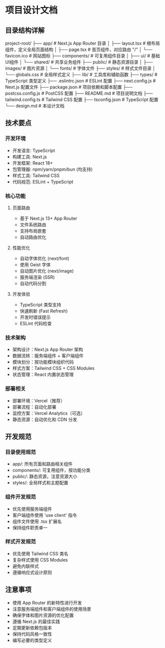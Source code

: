 # 项目设计文档

## 目录结构详解

project-root/
├── app/                # Next.js App Router 目录
│   ├── layout.tsx     # 根布局组件，定义全局页面结构
│   ├── page.tsx       # 首页组件，对应路由 "/"
│   └── favicon.ico    # 网站图标
├── components/         # 可复用组件目录
│   ├── ui/            # 基础UI组件
│   └── shared/        # 共享业务组件
├── public/            # 静态资源目录
│   ├── images/        # 图片资源
│   └── fonts/         # 字体文件
├── styles/            # 样式文件目录
│   └── globals.css    # 全局样式定义
├── lib/               # 工具库和辅助函数
├── types/             # TypeScript 类型定义
├── .eslintrc.json    # ESLint 配置
├── next.config.js    # Next.js 配置文件
├── package.json      # 项目依赖和脚本配置
├── postcss.config.js # PostCSS 配置
├── README.md         # 项目说明文档
├── tailwind.config.ts # Tailwind CSS 配置
├── tsconfig.json     # TypeScript 配置
└── design.md         # 本设计文档

## 技术要点

### 开发环境
- 开发语言: TypeScript
- 构建工具: Next.js
- 开发框架: React 18+
- 包管理器: npm/yarn/pnpm/bun (均支持)
- 样式工具: Tailwind CSS
- 代码规范: ESLint + TypeScript

### 核心功能
1. 页面路由
   - 基于 Next.js 13+ App Router
   - 文件系统路由
   - 支持布局嵌套
   - 自动路由优化
   
2. 性能优化
   - 自动字体优化 (next/font)
   - 使用 Geist 字体
   - 自动图片优化 (next/image)
   - 服务端渲染 (SSR)
   - 自动代码分割

3. 开发体验
   - TypeScript 类型支持
   - 快速刷新 (Fast Refresh)
   - 开发时错误提示
   - ESLint 代码检查

### 技术架构
- 架构设计：Next.js App Router 架构
- 数据流转：服务端组件 + 客户端组件
- 模块划分：按功能模块组织代码
- 样式方案：Tailwind CSS + CSS Modules
- 状态管理：React 内置状态管理

### 部署相关
- 部署环境：Vercel（推荐）
- 部署流程：自动化部署
- 监控方案：Vercel Analytics（可选）
- 静态资源：自动优化和 CDN 分发

## 开发规范

### 目录使用规范
- app/: 所有页面和路由相关组件
- components/: 可复用组件，按功能分类
- public/: 静态资源，注意资源大小
- styles/: 全局样式和主题配置

### 组件开发规范
- 优先使用服务端组件
- 客户端组件使用 'use client' 指令
- 组件文件使用 .tsx 扩展名
- 保持组件职责单一

### 样式开发规范
- 优先使用 Tailwind CSS 类名
- 复杂样式使用 CSS Modules
- 避免内联样式
- 遵循响应式设计原则

## 注意事项
- 使用 App Router 的新特性进行开发
- 注意服务端组件和客户端组件的使用场景
- 确保字体和图片资源的优化配置
- 遵循 Next.js 的最佳实践
- 定期更新依赖包版本
- 保持代码风格一致性
- 编写必要的类型定义

